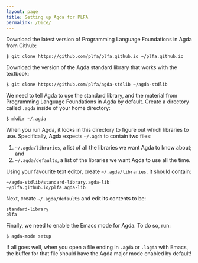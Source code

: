 ```yaml
---
layout: page
title: Setting up Agda for PLFA
permalink: /Dice/
---
```


Download the latest version of Programming Language Foundations in Agda from Github:

```
$ git clone https://github.com/plfa/plfa.github.io ~/plfa.github.io
```

Download the version of the Agda standard library that works with the textbook:

```
$ git clone https://github.com/plfa/agda-stdlib ~/agda-stdlib
```

We need to tell Agda to use the standard library, and the material from Programming Language Foundations in Agda by default. Create a directory called `.agda` inside of your home directory:

```
$ mkdir ~/.agda
```

When you run Agda, it looks in this directory to figure out which libraries to use. Specifically, Agda expects `~/.agda` to contain two files:

  1. `~/.agda/libraries`, a list of all the libraries we want Agda to know about; and
  2. `~/.agda/defaults`, a list of the libraries we want Agda to use all the time.

Using your favourite text editor, create `~/.agda/libraries`. It should contain:

```
~/agda-stdlib/standard-library.agda-lib
~/plfa.github.io/plfa.agda-lib
```

Next, create `~/.agda/defaults` and edit its contents to be:
```
standard-library
plfa
```

Finally, we need to enable the Emacs mode for Agda. To do so, run:

```
$ agda-mode setup
```

If all goes well, when you open a file ending in `.agda` or `.lagda` with Emacs, the buffer for that file should have the Agda major mode enabled by default!

